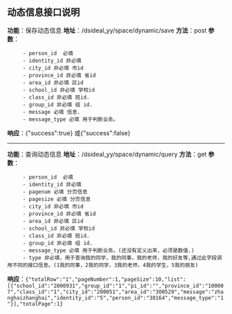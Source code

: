**动态信息接口说明**
-----------------


**功能**：保存动态信息
**地址**：/dsideal_yy/space/dynamic/save
**方法**：post
**参数**：


		 - person_id  必填
		 - identity_id 非必填
		 - city_id 非必填 市id
		 - province_id 非必填 省id
		 - area_id 非必填 区id
		 - school_id 非必填 学校id
		 - class_id 非必填 班id.
		 - group_id 非必填 组 id.
		 - message 必填 信息.
		 - message_type 必填 用于判断业务。

 **响应**：{"success":true} 或{"success":false}


----------
**功能**：查询动态信息
**地址**：/dsideal_yy/space/dynamic/query
**方法**：get
**参数**：


		 - person_id  必填
		 - identity_id 非必填
		 - pagenum 必填 分页信息
		 - pagesize 必填 分页信息
		 - city_id 非必填 市id
		 - province_id 非必填 省id
		 - area_id 非必填 区id
		 - school_id 非必填 学校id
		 - class_id 非必填 班id.
		 - group_id 非必填 组 id.
		 - message_type 必填 用于判断业务。(还没有定义出来，必须是数值.)
		 - type 非必填，用于查询我的同学，我的同事，我的老师，我的好友等,通过此字段调用不同的接口信息。(1我的同事，2我的同学，3我的老师，4我的学生，5我的朋友)

 **响应**：`
 {"totalRow":"1","pageNumber":1,"pageSize":10,"list":[{"school_id":"2000931","group_id":"1","pi_id":"","province_id":"100007","class_id":"1","city_id":"200051","area_id":"300529","message":"zhanghaizhanghai","identity_id":"5","person_id":"30164","message_type":"1"}],"totalPage":1}
`




